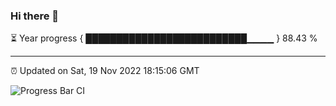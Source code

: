 ### Hi there 👋

⏳ Year progress { ██████████████████████████▁▁▁▁ } 88.43 %

---

⏰ Updated on Sat, 19 Nov 2022 18:15:06 GMT

![Progress Bar CI](https://github.com/liununu/liununu/workflows/Progress%20Bar%20CI/badge.svg)
